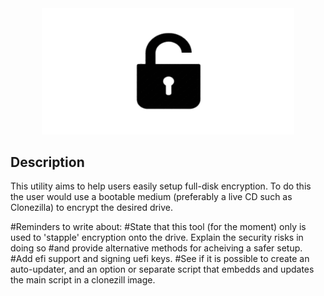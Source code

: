                                                                                               
<div align="center">

<img src="./Assets/logo.gif" width="80%" />
</div>

## Description

This utility aims to help users easily setup full-disk encryption. To do this the user would use a bootable medium (preferably a live CD such as Clonezilla) to encrypt the desired drive. 

#Reminders to write about:
#State that this tool (for the moment) only is used to 'stapple' encryption onto the drive. Explain the security risks in doing so #and provide alternative methods for acheiving a safer setup.
#Add efi support and signing uefi keys.
#See if it is possible to create an auto-updater, and an option or separate script that embedds and updates the main script in a clonezill image.
